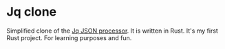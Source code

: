 # Jq clone
Simplified clone of the [Jq JSON processor](https://github.com/jqlang/jq). 
It is written in Rust. 
It's my first Rust project. For learning purposes and fun.